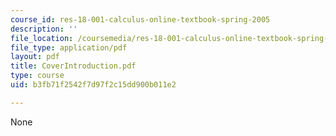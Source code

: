 ```yaml
---
course_id: res-18-001-calculus-online-textbook-spring-2005
description: ''
file_location: /coursemedia/res-18-001-calculus-online-textbook-spring-2005/b3fb71f2542f7d97f2c15dd900b011e2_CoverIntroduction.pdf
file_type: application/pdf
layout: pdf
title: CoverIntroduction.pdf
type: course
uid: b3fb71f2542f7d97f2c15dd900b011e2

---
```

None